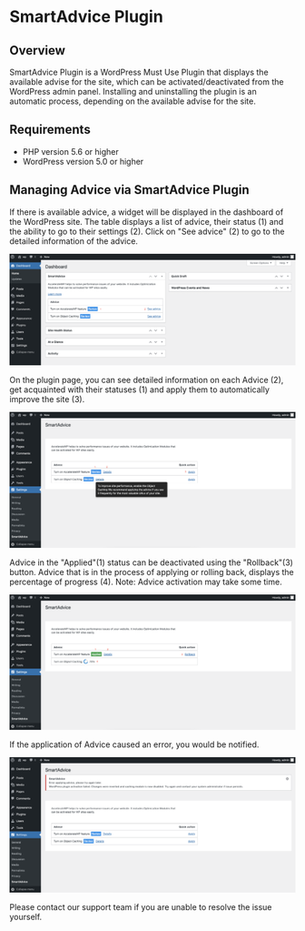 # SmartAdvice Plugin

## Overview
SmartAdvice Plugin is a WordPress Must Use Plugin that displays the available advise for the site, which can be activated/deactivated from the WordPress admin panel.
Installing and uninstalling the plugin is an automatic process, depending on the available advise for the site.


## Requirements
* PHP version 5.6 or higher
* WordPress version 5.0 or higher

## Managing Advice via SmartAdvice Plugin

If there is available advice, a widget will be displayed in the dashboard of the WordPress site.
The table displays a list of advice, their status (1) and the ability to go to their settings (2).
Click on "See advice" (2) to go to the detailed information of the advice.

![](/images/SmartAdviceDashboard.png)

On the plugin page, you can see detailed information on each Advice (2), get acquainted with their statuses (1) and apply them to automatically improve the site (3).

![](/images/SmartAdviceDetails.png)

Advice in the "Applied"(1) status can be deactivated using the "Rollback"(3) button.
Advice that is in the process of applying or rolling back, displays the percentage of progress (4).
Note: Advice activation may take some time.

![](/images/SmartAdviceApply.png)

If the application of Advice caused an error, you would be notified.

![](/images/SmartAdviceError.png)

Please contact our support team if you are unable to resolve the issue yourself.

